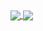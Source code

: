 <a href="https://github.com/briochemc">
  <img align="center" src="https://github-readme-stats.vercel.app/api?username=briochemc&count_private=true&show_icons=true&theme=algolia" />
</a>
<a href="https://github.com/briochemc">
  <img align="center" src="https://github-readme-stats.vercel.app/api/top-langs/?username=briochemc&hide=jupyter%20notebook,tex&theme=algolia" />
</a>
